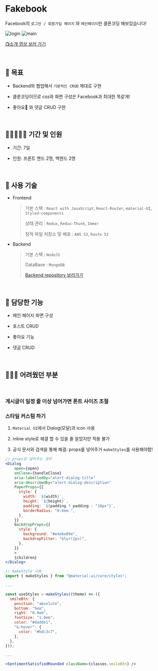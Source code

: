 # Fakebook

Facebook의 `로그인 / 회원가입 페이지` 와 `메인페이지`만 클론코딩 해보았습니다!

![login](https://user-images.githubusercontent.com/75834421/132103354-eff697df-975b-4696-b7a6-85d11f51e8b0.png)
![main](https://user-images.githubusercontent.com/75834421/132103335-7702f9e6-3910-4c69-aff9-7e28ee429853.png)

[📺소개 영상 보러 가기](https://www.youtube.com/watch?v=CBZ22u1n6HU)

<br/>

## 🎀 목표

- Backend와 협업해서 `기본적인 CRUD` 제대로 구현

- 클론코딩이므로 css와 화면 구성은 Facebook과 최대한 똑같게!

- 좋아요🧡 와 댓글 CRUD 구현

<br/>

## 👩🏻‍🤝‍🧑🏼 기간 및 인원

- 기간: 7일

- 인원: 프론트 엔드 2명, 백엔드 2명

<br/>

## 🎁 사용 기술

- Frontend

  > 기본 스택 : `React with JavaScript`, `React-Router`, `material-UI`, `Styled-components`
  >
  > 상태 관리 : `Redux`, `Redux-Thunk`, `Immer`
  >
  > 정적 파일 저장소 및 배포 : `AWS S3`, `Route 53`

- Backend

  > 기본 스택 : `NodeJS`
  >
  > DataBase : `MongoDB`
  >
  > [Backend repository 보러가기](https://github.com/ombreman/cloneproject_backend)

<br/>

## 🧩 담당한 기능

- 메인 페이지 화면 구성

- 포스트 CRUD

- 좋아요 기능

- 댓글 CRUD

<br/>

## 🤦🏻‍♀️ 어려웠던 부분

<br/>

### 게시글이 일정 줄 이상 넘어가면 폰트 사이즈 조절

### 스타일 커스텀 하기

1. `Material UI`에서 Dialog(모달)과 icon 사용

2. inline style로 해결 할 수 있을 줄 알았지만 적용 불가

3. 공식 문서와 검색을 통해 해결: props를 넣어주거 `makeStyles`를 사용해야함!

```jsx
// props로 넣어주는 경우
<Dialog
    open={open}
    onClose={handleClose}
    aria-labelledby="alert-dialog-title"
    aria-describedby="alert-dialog-description"
    PaperProps={{
      style: {
        width: `${width}`,
        height: `${height}`,
        padding: `${padding ? padding : "16px"}`,
        borderRadius: "0.6em ",
      },
    }}
    BackdropProps={{
      style: {
        background: "#e4e6e89e",
        backdropFilter: "blur(2px)",
      },
    }}
    >
    {children}
</Dialog>

// makeStyle 사용
import { makeStyles } from "@material-ui/core/styles";

...

const useStyles = makeStyles((theme) => ({
  smileBtn: {
    position: "absolute",
    bottom: "5em",
    right: "0.9em",
    fontSize: "1.8em",
    color: "#dadde1",
    "&:hover": {
      color: "#bdc3c7",
    },
  },
}));

...

<SentimentSatisfiedRounded className={classes.smileBtn} />
```
